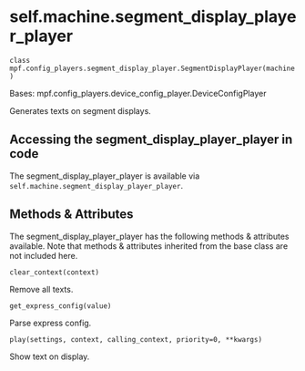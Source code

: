 
# self.machine.segment_display_player_player

`class mpf.config_players.segment_display_player.SegmentDisplayPlayer(machine)`

Bases: mpf.config_players.device_config_player.DeviceConfigPlayer

Generates texts on segment displays.

## Accessing the segment_display_player_player in code

The segment_display_player_player is available via `self.machine.segment_display_player_player`.

## Methods & Attributes

The segment_display_player_player has the following methods & attributes available. Note that methods & attributes inherited from the base class are not included here.

`clear_context(context)`

Remove all texts.

`get_express_config(value)`

Parse express config.

`play(settings, context, calling_context, priority=0, **kwargs)`

Show text on display.


